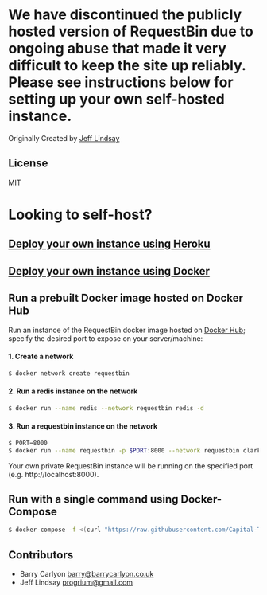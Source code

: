 # We have discontinued the publicly hosted version of RequestBin due to ongoing abuse that made it very difficult to keep the site up reliably. Please see instructions below for setting up your own self-hosted instance.

Originally Created by [Jeff Lindsay](http://progrium.com)

License
-------
MIT


Looking to self-host?
=====================

## [Deploy your own instance using Heroku](https://github.com/Runscope/requestbin#deploy-your-own-instance-using-heroku)

## [Deploy your own instance using Docker](https://github.com/Runscope/requestbin#deploy-your-own-instance-using-docker)

## Run a prebuilt Docker image hosted on Docker Hub

Run an instance of the RequestBin docker image hosted on [Docker Hub](https://hub.docker.com/r/clarketm/requestbin/); specify the desired port to expose on your server/machine: 

#### 1. Create a network
```bash
$ docker network create requestbin
```

#### 2. Run a redis instance on the network
```bash
$ docker run --name redis --network requestbin redis -d
```

#### 3. Run a requestbin instance on the network
```bash
$ PORT=8000
$ docker run --name requestbin -p $PORT:8000 --network requestbin clarketm/requestbin -d
```

Your own private RequestBin instance will be running on the specified port (e.g. http://localhost:8000).

## Run with a single command using Docker-Compose
```bash
$ docker-compose -f <(curl "https://raw.githubusercontent.com/Capital-T-Industries/requestbin/master/docker-compose.yml") up -d
```

Contributors
------------
 * Barry Carlyon <barry@barrycarlyon.co.uk>
 * Jeff Lindsay <progrium@gmail.com>
